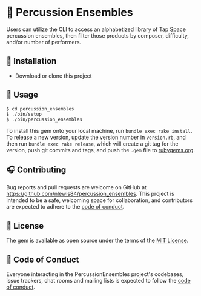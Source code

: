 # :drum: Percussion Ensembles

Users can utilize the CLI to access an alphabetized library of Tap Space percussion ensembles, then filter those products by composer, difficulty, and/or number of performers.

## :musical_score: Installation

- Download or clone this project

## :musical_note: Usage

    $ cd percussion_ensembles
    $ ./bin/setup
    $ ./bin/percussion_ensembles

To install this gem onto your local machine, run `bundle exec rake install`. 
To release a new version, update the version number in `version.rb`, and then run `bundle exec rake release`, which will create a git tag for the version, push git commits and tags, and push the `.gem` file to [rubygems.org](https://rubygems.org).

## :headphones: Contributing

Bug reports and pull requests are welcome on GitHub at https://github.com/nlewis84/percussion_ensembles. This project is intended to be a safe, welcoming space for collaboration, and contributors are expected to adhere to the [code of conduct](https://github.com/nlewis84/percussion_ensemble/blob/master/CODE_OF_CONDUCT.md).


## :musical_keyboard: License

The gem is available as open source under the terms of the [MIT License](https://opensource.org/licenses/MIT).

## :microphone: Code of Conduct

Everyone interacting in the PercussionEnsembles project's codebases, issue trackers, chat rooms and mailing lists is expected to follow the [code of conduct](https://github.com/nlewis84/percussion_ensemble/blob/master/CODE_OF_CONDUCT.md).
